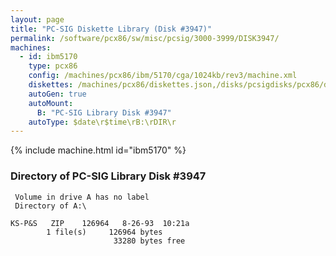 ```yaml
---
layout: page
title: "PC-SIG Diskette Library (Disk #3947)"
permalink: /software/pcx86/sw/misc/pcsig/3000-3999/DISK3947/
machines:
  - id: ibm5170
    type: pcx86
    config: /machines/pcx86/ibm/5170/cga/1024kb/rev3/machine.xml
    diskettes: /machines/pcx86/diskettes.json,/disks/pcsigdisks/pcx86/diskettes.json
    autoGen: true
    autoMount:
      B: "PC-SIG Library Disk #3947"
    autoType: $date\r$time\rB:\rDIR\r
---
```


{% include machine.html id="ibm5170" %}

### Directory of PC-SIG Library Disk #3947

     Volume in drive A has no label
     Directory of A:\

    KS-P&S   ZIP    126964   8-26-93  10:21a
            1 file(s)     126964 bytes
                           33280 bytes free
